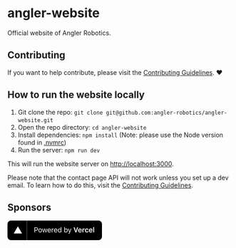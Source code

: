 # angler-website

Official website of Angler Robotics.

## Contributing

If you want to help contribute, please visit the [Contributing Guidelines](.github/contributing.md). :heart:

## How to run the website locally

1. Git clone the repo: `git clone git@github.com:angler-robotics/angler-website.git`
2. Open the repo directory: `cd angler-website`
3. Install dependencies: `npm install` (Note: please use the Node version found in [.nvmrc](.nvmrc))
4. Run the server: `npm run dev`

This will run the website server on [http://localhost:3000](http://localhost:3000).

Please note that the contact page API will not work unless you set up a dev email. To learn how to do this, visit the
[Contributing Guidelines](.github/contributing.md).

## Sponsors

<!--sponsors start-->
<div>
<a href="https://vercel.com?utm_source=angler-robotics&utm_campaign=oss" target="_blank">
  <img width="212px" src="./public/powered-by-vercel.svg" alt="Vercel Logo" />
</a><br />
</div>
<!--sponsors end-->
